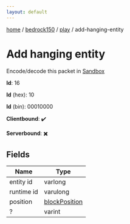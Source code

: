 ```yaml
---
layout: default
---
```


[home](/)  /  [bedrock150](/protocol/bedrock150)  /  [play](/protocol/bedrock150/play)  /  add-hanging-entity

# Add hanging entity

Encode/decode this packet in [Sandbox](../../../sandbox/bedrock150#Play.AddHangingEntity)

**Id**: 16

**Id** (hex): 10

**Id** (bin): 00010000

**Clientbound**: ✔️

**Serverbound**: ✖️

## Fields

Name | Type
---|---
entity id | varlong
runtime id | varulong
position | [blockPosition](/protocol/bedrock150/types/block-position)
? | varint
